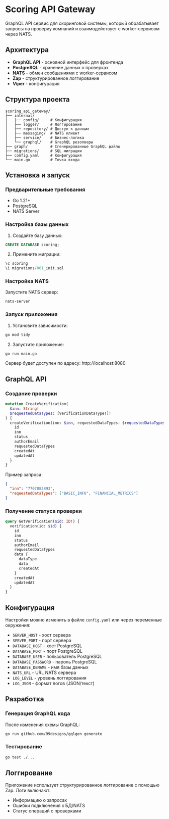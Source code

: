 # Scoring API Gateway

GraphQL API сервис для скоринговой системы, который обрабатывает запросы на проверку компаний и взаимодействует с worker-сервисом через NATS.

## Архитектура

- **GraphQL API** - основной интерфейс для фронтенда
- **PostgreSQL** - хранение данных о проверках
- **NATS** - обмен сообщениями с worker-сервисом
- **Zap** - структурированное логгирование
- **Viper** - конфигурация

## Структура проекта

```
scoring_api_gateway/
├── internal/
│   ├── config/     # Конфигурация
│   ├── logger/     # Логгирование
│   ├── repository/ # Доступ к данным
│   ├── messaging/  # NATS клиент
│   ├── service/    # Бизнес-логика
│   └── graphql/    # GraphQL резолверы
├── graph/          # Сгенерированные GraphQL файлы
├── migrations/     # SQL миграции
├── config.yaml     # Конфигурация
└── main.go         # Точка входа
```

## Установка и запуск

### Предварительные требования

- Go 1.21+
- PostgreSQL
- NATS Server

### Настройка базы данных

1. Создайте базу данных:

```sql
CREATE DATABASE scoring;
```

2. Примените миграции:

```sql
\c scoring
\i migrations/001_init.sql
```

### Настройка NATS

Запустите NATS сервер:

```bash
nats-server
```

### Запуск приложения

1. Установите зависимости:

```bash
go mod tidy
```

2. Запустите приложение:

```bash
go run main.go
```

Сервер будет доступен по адресу: http://localhost:8080

## GraphQL API

### Создание проверки

```graphql
mutation CreateVerification(
  $inn: String!
  $requestedDataTypes: [VerificationDataType!]!
) {
  createVerification(inn: $inn, requestedDataTypes: $requestedDataTypes) {
    id
    inn
    status
    authorEmail
    requestedDataTypes
    createdAt
    updatedAt
  }
}
```

Пример запроса:

```json
{
  "inn": "7707083893",
  "requestedDataTypes": ["BASIC_INFO", "FINANCIAL_METRICS"]
}
```

### Получение статуса проверки

```graphql
query GetVerification($id: ID!) {
  verification(id: $id) {
    id
    inn
    status
    authorEmail
    requestedDataTypes
    data {
      dataType
      data
      createdAt
    }
    createdAt
    updatedAt
  }
}
```

## Конфигурация

Настройки можно изменить в файле `config.yaml` или через переменные окружения:

- `SERVER_HOST` - хост сервера
- `SERVER_PORT` - порт сервера
- `DATABASE_HOST` - хост PostgreSQL
- `DATABASE_PORT` - порт PostgreSQL
- `DATABASE_USER` - пользователь PostgreSQL
- `DATABASE_PASSWORD` - пароль PostgreSQL
- `DATABASE_DBNAME` - имя базы данных
- `NATS_URL` - URL NATS сервера
- `LOG_LEVEL` - уровень логгирования
- `LOG_JSON` - формат логов (JSON/текст)

## Разработка

### Генерация GraphQL кода

После изменения схемы GraphQL:

```bash
go run github.com/99designs/gqlgen generate
```

### Тестирование

```bash
go test ./...
```

## Логгирование

Приложение использует структурированное логгирование с помощью Zap. Логи включают:

- Информацию о запросах
- Ошибки подключения к БД/NATS
- Статус операций с проверками
